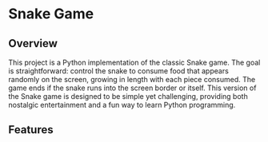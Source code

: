 # Snake Game
## Overview 
This project is a Python implementation of the classic Snake game. The goal is straightforward: control the snake to consume food that appears randomly on the screen, growing in length with each piece consumed. The game ends if the snake runs into the screen border or itself. This version of the Snake game is designed to be simple yet challenging, providing both nostalgic entertainment and a fun way to learn Python programming.
## Features

